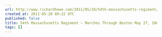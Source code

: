 ```yaml
---
url: http://www.richardhowe.com/2011/05/28/54th-massachusetts-regiment/
created_at: 2011-05-28 09:22 UTC
published: false
title: 54th Massachusetts Regiment ~ Marches Through Boston May 27, 1863
tags: []
---
```



